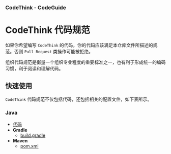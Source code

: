 ### CodeThink - CodeGuide
# CodeThink 代码规范

如果你希望编写 `CodeThink` 的代码，你的代码应该满足本仓库文件所描述的规范。否则 `Pull Request` 类操作可能被拒绝。

组织代码规范是衡量一个组织专业程度的重要标准之一，也有利于形成统一的编码习惯，利于阅读和理解代码。

## 快速使用

`CodeThink` 代码规范不仅包括代码，还包括相关的配置文件，如下表所示。

### Java

* [代码](./java/code.md)
* **Gradle**
  * [build.gradle](./java/gradle-build.md)
* **Maven**
  * [pom.xml](./java/maven-pom.md)